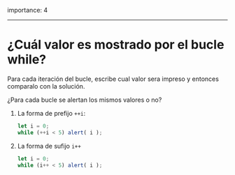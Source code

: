 importance: 4

---

# ¿Cuál valor es mostrado por el bucle while?

Para cada iteración del bucle, escribe cual valor sera impreso y entonces comparalo con la solución.

¿Para cada bucle se alertan los mismos valores o no?

1. La forma de prefijo `++i`:

    ```js
    let i = 0;
    while (++i < 5) alert( i );
    ```
2. La forma de sufijo `i++`

    ```js
    let i = 0;
    while (i++ < 5) alert( i );
    ```

